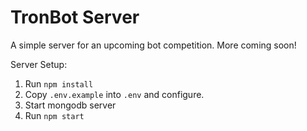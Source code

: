 # TronBot Server
A simple server for an upcoming bot competition. More coming soon!

Server Setup:

1. Run `npm install`
2. Copy `.env.example` into `.env` and configure.
3. Start mongodb server
4. Run `npm start`
